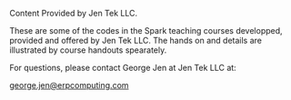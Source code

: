 Content Provided by Jen Tek LLC.
 
These are some of the codes in the Spark teaching courses developped, provided and offered by Jen Tek LLC.  The hands on and details are illustrated by course handouts spearately.

For questions, please contact George Jen at Jen Tek LLC at:

george.jen@erpcomputing.com 
